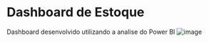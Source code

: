 # Dashboard de Estoque
Dashboard desenvolvido utilizando a analise do Power BI
![image](https://user-images.githubusercontent.com/62629414/197081557-fb4cd2eb-e87b-4624-a828-4ce542cc0ddf.png)
